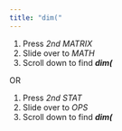 ```yaml
---
title: "dim("
---
```


1. Press *2nd MATRIX*
2. Slide over to *MATH*
3. Scroll down to find ***dim(***

OR

1. Press *2nd STAT*
2. Slide over to *OPS*
3. Scroll down to find ***dim(***
